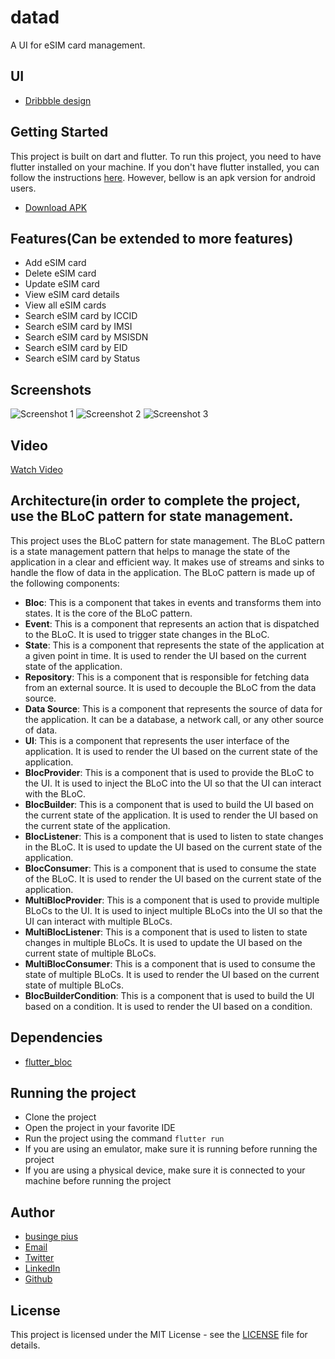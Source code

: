# datad

A UI for eSIM card management.

## UI
- [Dribbble design](https://www.figma.com/file/)

## Getting Started

This project is built on dart and flutter. To run this project, you need to have flutter installed on your machine. If you don't have flutter installed, you can follow the instructions [here](https://flutter.dev/docs/get-started/install).
However, bellow is an apk version for android users.
- [Download APK](https://drive.google.com/file/d/1qf8QtFM-jm2Lf788KMWKkY0IUHbsGWw2/view?usp=sharing)

## Features(Can be extended to more features)
- Add eSIM card
- Delete eSIM card
- Update eSIM card
- View eSIM card details
- View all eSIM cards
- Search eSIM card by ICCID
- Search eSIM card by IMSI
- Search eSIM card by MSISDN
- Search eSIM card by EID
- Search eSIM card by Status

## Screenshots
![Screenshot 1]()
![Screenshot 2]()
![Screenshot 3]()

## Video
[Watch Video](https://drive.google.com/file/d/1J9)

## Architecture(in order to complete the project, use the BLoC pattern for state management.
This project uses the BLoC pattern for state management. The BLoC pattern is a state management pattern that helps to manage the state of the application in a clear and efficient way. It makes use of streams and sinks to handle the flow of data in the application. The BLoC pattern is made up of the following components:
- **Bloc**: This is a component that takes in events and transforms them into states. It is the core of the BLoC pattern.
- **Event**: This is a component that represents an action that is dispatched to the BLoC. It is used to trigger state changes in the BLoC.
- **State**: This is a component that represents the state of the application at a given point in time. It is used to render the UI based on the current state of the application.
- **Repository**: This is a component that is responsible for fetching data from an external source. It is used to decouple the BLoC from the data source.
- **Data Source**: This is a component that represents the source of data for the application. It can be a database, a network call, or any other source of data.
- **UI**: This is a component that represents the user interface of the application. It is used to render the UI based on the current state of the application.
- **BlocProvider**: This is a component that is used to provide the BLoC to the UI. It is used to inject the BLoC into the UI so that the UI can interact with the BLoC.
- **BlocBuilder**: This is a component that is used to build the UI based on the current state of the application. It is used to render the UI based on the current state of the application.
- **BlocListener**: This is a component that is used to listen to state changes in the BLoC. It is used to update the UI based on the current state of the application.
- **BlocConsumer**: This is a component that is used to consume the state of the BLoC. It is used to render the UI based on the current state of the application.
- **MultiBlocProvider**: This is a component that is used to provide multiple BLoCs to the UI. It is used to inject multiple BLoCs into the UI so that the UI can interact with multiple BLoCs.
- **MultiBlocListener**: This is a component that is used to listen to state changes in multiple BLoCs. It is used to update the UI based on the current state of multiple BLoCs.
- **MultiBlocConsumer**: This is a component that is used to consume the state of multiple BLoCs. It is used to render the UI based on the current state of multiple BLoCs.
- **BlocBuilderCondition**: This is a component that is used to build the UI based on a condition. It is used to render the UI based on a condition.


## Dependencies
- [flutter_bloc](https://pub.dev/packages/flutter_bloc)

## Running the project
- Clone the project
- Open the project in your favorite IDE
- Run the project using the command `flutter run`
- If you are using an emulator, make sure it is running before running the project
- If you are using a physical device, make sure it is connected to your machine before running the project

## Author
- [businge pius](https://www.qixem.com)
- [Email](mailto:busingepius@gmail.com)
- [Twitter](https://twitter.com/busingepius)
- [LinkedIn](https://www.linkedin.com/in/piusbusinge/)
- [Github](https://github.com/busingepius)

## License
This project is licensed under the MIT License - see the [LICENSE](LICENSE) file for details.